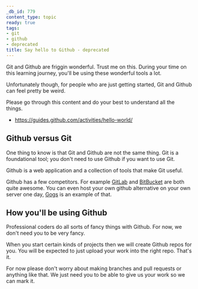 ```yaml
---
_db_id: 779
content_type: topic
ready: true
tags:
- git
- github
- deprecated
title: Say hello to Github - deprecated
---
```


Git and Github are friggin wonderful. Trust me on this. During your time on this learning journey, you'll be using these wonderful tools a lot.

Unfortunately though, for people who are just getting started, Git and Github can feel pretty be weird.

Please go through this content and do your best to understand all the things.

- https://guides.github.com/activities/hello-world/

## Github versus Git

One thing to know is that Git and Github are not the same thing. Git is a foundational tool; you don't need to use Github if you want to use Git.

Github is a web application and a collection of tools that make Git useful.

Github has a few competitors. For example [GitLab](https://gitlab.com/) and [BitBucket](https://bitbucket.org/) are both quite awesome. You can even host your own github alternative on your own server one day, [Gogs](https://gogs.io/) is an example of that.

## How you'll be using Github

Professional coders do all sorts of fancy things with Github. For now, we don't need you to be very fancy.

When you start certain kinds of projects then we will create Github repos for you. You will be expected to just upload your work into the right repo. That's it.

For now please don't worry about making branches and pull requests or anything like that.  We just need you to be able to give us your work so we can mark it.